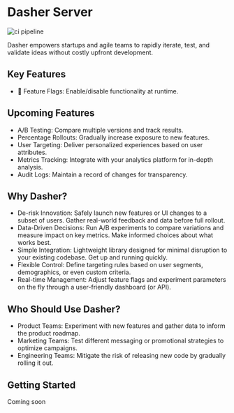 # Dasher Server

![ci pipeline](https://github.com/flohansen/dasher-server/actions/workflows/main.yml/badge.svg)

Dasher empowers startups and agile teams to rapidly iterate, test, and validate
ideas without costly upfront development.

## Key Features

- 🚩 Feature Flags: Enable/disable functionality at runtime.

## Upcoming Features
- A/B Testing: Compare multiple versions and track results.
- Percentage Rollouts: Gradually increase exposure to new features.
- User Targeting: Deliver personalized experiences based on user attributes.
- Metrics Tracking: Integrate with your analytics platform for in-depth
analysis.
- Audit Logs: Maintain a record of changes for transparency.

## Why Dasher?

- De-risk Innovation: Safely launch new features or UI changes to a subset of
users. Gather real-world feedback and data before full rollout.
- Data-Driven Decisions: Run A/B experiments to compare variations and measure
impact on key metrics. Make informed choices about what works best.
- Simple Integration: Lightweight library designed for minimal disruption to
your existing codebase. Get up and running quickly.
- Flexible Control: Define targeting rules based on user segments, demographics,
or even custom criteria.
- Real-time Management: Adjust feature flags and experiment parameters on the
fly through a user-friendly dashboard (or API).

## Who Should Use Dasher?

- Product Teams: Experiment with new features and gather data to inform the
product roadmap.
- Marketing Teams: Test different messaging or promotional strategies to
optimize campaigns.
- Engineering Teams: Mitigate the risk of releasing new code by gradually
rolling it out.

## Getting Started

Coming soon